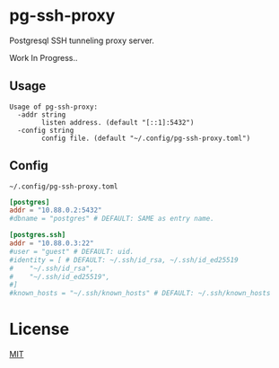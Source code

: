 # pg-ssh-proxy

Postgresql SSH tunneling proxy server.

Work In Progress..

## Usage

```
Usage of pg-ssh-proxy:
  -addr string
        listen address. (default "[::1]:5432")
  -config string
        config file. (default "~/.config/pg-ssh-proxy.toml")
```

## Config

`~/.config/pg-ssh-proxy.toml`

```toml
[postgres]
addr = "10.88.0.2:5432"
#dbname = "postgres" # DEFAULT: SAME as entry name.

[postgres.ssh]
addr = "10.88.0.3:22"
#user = "guest" # DEFAULT: uid.
#identity = [ # DEFAULT: ~/.ssh/id_rsa, ~/.ssh/id_ed25519
#    "~/.ssh/id_rsa",
#    "~/.ssh/id_ed25519",
#]
#known_hosts = "~/.ssh/known_hosts" # DEFAULT: ~/.ssh/known_hosts
```

# License

[MIT](LICENSE)
